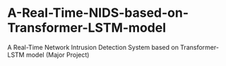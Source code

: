 # A-Real-Time-NIDS-based-on-Transformer-LSTM-model
A Real-Time Network Intrusion Detection System based on Transformer-LSTM model (Major Project)
